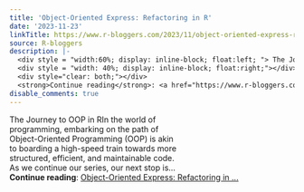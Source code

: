 ```yaml
---
title: 'Object-Oriented Express: Refactoring in R'
date: '2023-11-23'
linkTitle: https://www.r-bloggers.com/2023/11/object-oriented-express-refactoring-in-r/
source: R-bloggers
description: |-
  <div style = "width:60%; display: inline-block; float:left; "> The Journey to OOP in RIn the world of programming, embarking on the path of Object-Oriented Programming (OOP) is akin to boarding a high-speed train towards more structured, efficient, and maintainable code. As we continue our series, our next stop is...</div>
  <div style = "width: 40%; display: inline-block; float:right;"></div>
  <div style="clear: both;"></div>
  <strong>Continue reading</strong>: <a href="https://www.r-bloggers.com/2023/11/object-oriented-express-refactoring-in-r/">Object-Oriented Express: Refactoring in ...
disable_comments: true
---
```

<div style = "width:60%; display: inline-block; float:left; "> The Journey to OOP in RIn the world of programming, embarking on the path of Object-Oriented Programming (OOP) is akin to boarding a high-speed train towards more structured, efficient, and maintainable code. As we continue our series, our next stop is...</div>
<div style = "width: 40%; display: inline-block; float:right;"></div>
<div style="clear: both;"></div>
<strong>Continue reading</strong>: <a href="https://www.r-bloggers.com/2023/11/object-oriented-express-refactoring-in-r/">Object-Oriented Express: Refactoring in ...